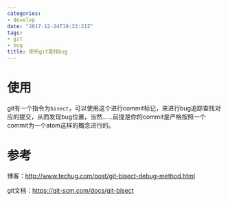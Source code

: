 ```yaml
---
categories: 
- develop
date: "2017-12-24T19:32:21Z"
tags: 
- git
- bug
title: 使用git查找bug
---
```

<!--more-->

# 使用
git有一个指令为`bisect`，可以使用这个进行commit标记，来进行bug追踪查找对应的提交，从而发现bug位置，当然……前提是你的commit是严格按照一个commit为一个atom这样的概念进行的。

# 参考

博客：http://www.techug.com/post/git-bisect-debug-method.html

git文档：https://git-scm.com/docs/git-bisect


